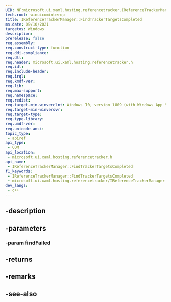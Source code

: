 ```yaml
---
UID: NF:microsoft.ui.xaml.hosting.referencetracker.IReferenceTrackerManager.FindTrackerTargetsCompleted
tech.root: winuicominterop
title: IReferenceTrackerManager::FindTrackerTargetsCompleted
ms.date: 09/10/2021
targetos: Windows
description: 
prerelease: false
req.assembly: 
req.construct-type: function
req.ddi-compliance: 
req.dll: 
req.header: microsoft.ui.xaml.hosting.referencetracker.h
req.idl: 
req.include-header: 
req.irql: 
req.kmdf-ver: 
req.lib: 
req.max-support: 
req.namespace: 
req.redist: 
req.target-min-winverclnt: Windows 10, version 1809 (with Windows App SDK 0.5 or later)
req.target-min-winversvr: 
req.target-type: 
req.type-library: 
req.umdf-ver: 
req.unicode-ansi: 
topic_type:
 - apiref
api_type:
 - COM
api_location:
 - microsoft.ui.xaml.hosting.referencetracker.h
api_name:
 - IReferenceTrackerManager::FindTrackerTargetsCompleted
f1_keywords:
 - IReferenceTrackerManager::FindTrackerTargetsCompleted
 - microsoft.ui.xaml.hosting.referencetracker/IReferenceTrackerManager::FindTrackerTargetsCompleted
dev_langs:
 - c++
---
```


## -description

## -parameters

### -param findFailed

## -returns

## -remarks

## -see-also

